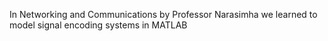 In Networking and Communications by Professor Narasimha we learned to model signal encoding systems in MATLAB
